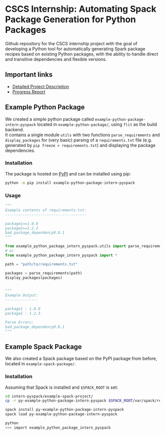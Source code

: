 # CSCS Internship: Automating Spack Package Generation for Python Packages
Github repository for the CSCS internship project with the goal of developing a Python tool for automatically generating Spark package recipes based on existing Python packages, with the ability to handle direct and transitive dependencies and flexible versions.

## Important links
- [Detailed Project Description](<CSCS Internship Project Description.md>)
- [Progress Report](<Progress Report.md>)

## Example Python Package
We created a simple python package called `example-python-package-intern-pyspack` located in `example-python-package/`, using `flit` as the build backend.  
It contains a single module `utils` with two functions `parse_requirements` and `display_packages` for (very basic) parsing of a `requirements.txt` file (e.g. generated by `pip freeze > requirements.txt`) and displaying the package dependencies.

### Installation
The package is hosted on [PyPI](://pypi.org/project/example-python-package-intern-pyspack/) and can be installed using pip:
```bash
python -m pip install example-python-package-intern-pyspack
```
### Usage
```python
"""
Example contents of requirements.txt:
-------------------------------------

package1==1.0.0
package2==1.2.3
bad_package_dependency0.0.1
"""

from example_python_package_intern_pyspack.utils import parse_requirements, display_packages
# or
from example_python_package_intern_pyspack import *

path = "path/to/requirements.txt"

packages = parse_requirements(path)
display_packages(packages)


"""
Example Output:
---------------

package1 : 1.0.0
package2 : 1.2.3

Parse Errors:
bad_package_dependency0.0.1
"""
```



## Example Spack Package
We also created a Spack package based on the PyPI package from before, located in `example-spack-package/`.

### Installation
Assuming that Spack is installed and `$SPACK_ROOT` is set:
```bash
cd intern-pyspack/example-spack-project/
cp -r py-example-python-package-intern-pyspack $SPACK_ROOT/var/spack/repos/builtin/packages/

spack install py-example-python-package-intern-pyspack
spack load py-example-python-package-intern-pyspack

python
>>> import example_python_package_intern_pyspack
```